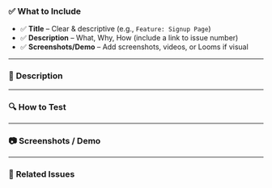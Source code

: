 ### ✅ **What to Include**

- ✅ **Title** – Clear & descriptive (e.g., `Feature: Signup Page`)
- ✅ **Description** – What, Why, How (include a link to issue number)
- ✅ **Screenshots/Demo** – Add screenshots, videos, or Looms if visual

---

### 📌 **Description**

<!-- What does this PR do? Why is it needed? Reference the issue if applicable -->

---

### 🔍 **How to Test**

<!-- Steps for the reviewer to test this PR -->

---

### 📷 **Screenshots / Demo**

<!-- Add images or links to Loom videos if needed -->

---

### 📎 **Related Issues**

<!-- Link issues like: https://github.com/BuildersLeague/upro-mobile/issues/25 Closes #25-->
